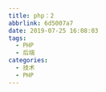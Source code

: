 ```yaml
---
title: php：2
abbrlink: 6d5007a7
date: 2019-07-25 16:08:03
tags:
  - PHP
  - 后端
categories:
  - 技术
  - PHP
---
```

